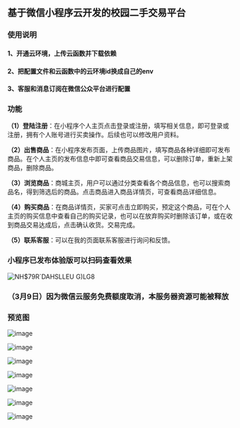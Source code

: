 ## 基于微信小程序云开发的校园二手交易平台

### 使用说明

#### 1、开通云环境，上传云函数并下载依赖
#### 2、把配置文件和云函数中的云环境id换成自己的env
#### 3、客服和消息订阅在微信公众平台进行配置

### 功能

**（1）登陆注册**：在小程序个人主页点击登录或注册，填写相关信息，即可登录或注册，拥有个人账号进行买卖操作。后续也可以修改用户资料。

**（2）出售商品**：在小程序发布页面，上传商品图片，填写商品各种详细即可发布商品。在个人主页的发布信息中即可查看商品交易信息，可以删除订单，重新上架商品，删除商品。

**（3）浏览商品**：商城主页，用户可以通过分类查看各个商品信息，也可以搜索商品名，得到筛选后的商品。点击商品进入商品详情页，可查看商品详细信息。

**（4）购买商品**：在商品详情页，买家可点击立即购买，预定这个商品，可在个人主页的购买信息中查看自己的购买记录，也可以在放弃购买时删除该订单，或在收到商品交易达成后，点击确认收货。交易完成。

**（5）联系客服**：可以在我的页面联系客服进行询问和反馈。

### 小程序已发布体验版可以扫码查看效果
![NH$$79R`DAH$SLLEU G)LG8](https://user-images.githubusercontent.com/73229305/220560712-ab70704a-e141-4666-a278-dd7e4a55626a.jpg)


### （3月9日）因为微信云服务免费额度取消，本服务器资源可能被释放
### 预览图
![image](https://user-images.githubusercontent.com/73229305/220561260-2a24b5d7-56a0-4226-b919-b4b9843e8647.png)

![image](https://user-images.githubusercontent.com/73229305/220561303-ac292276-6652-457c-813e-e2a870d506a7.png)

![image](https://user-images.githubusercontent.com/73229305/220561344-bd24c170-0c18-4349-91e1-316fd291de72.png)

![image](https://user-images.githubusercontent.com/73229305/220561361-07ceafcd-e5d0-43ee-8c7a-339d04adcb8d.png)

![image](https://user-images.githubusercontent.com/73229305/220561383-9eea2f05-9b72-4563-a264-cae4f310f54a.png)

![image](https://user-images.githubusercontent.com/73229305/220561433-abfe11e6-6af3-4730-bb8d-7fb537b8395e.png)

![image](https://user-images.githubusercontent.com/73229305/220561511-378cfe92-210f-4776-a5df-67a53b55da58.png)









